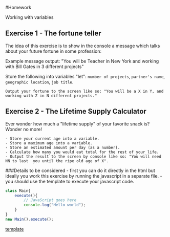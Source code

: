 #Homework

Working with variables

Exercise 1 - The fortune teller
------------------- 

The idea of this exercise is to show in the console a message which talks about your future fortune in some profession:

Example message output: "You will be Teacher in New York and working with Bill Gates in 3 different projects"

Store the following into variables "let": `number of projects`, `partner's name`, `geographic location`, `job title`.

```
Output your fortune to the screen like so: "You will be a X in Y, and working with Z in N different projects."
```

Exercise 2 - The Lifetime Supply Calculator
------------------

Ever wonder how much a "lifetime supply" of your favorite snack is? Wonder no more!
```
- Store your current age into a variable.
- Store a maximum age into a variable.
- Store an estimated amount per day (as a number).
- Calculate how many you would eat total for the rest of your life.
- Output the result to the screen by console like so: "You will need NN to last  you until the ripe old age of X". 
```



###Details to be considered
    - first you can do it directly in the html but ideally you work this exercise by running the javascript in a separate file.
    - you should use the template to execute your javascript code.


```javascript
class Main{
	execute(){
		// JavaScript goes here
		console.log("Hello world");
	}
}
new Main().execute();
```

[template](https://gist.github.com/jonayGodoy/bb91fab7e696d88ff429e3242a15fe18)
